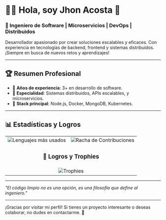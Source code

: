 # 👨‍💻 Hola, soy Jhon Acosta 👋

### 🚀 Ingeniero de Software | Microservicios | DevOps | Distribuidos

Desarrollador apasionado por crear soluciones escalables y eficaces. Con experiencia en tecnologías de backend, frontend y sistemas distribuidos. ¡Siempre en busca de nuevos retos y aprendizajes!

---

## 🏆 Resumen Profesional
- 🔹 **Años de experiencia**: 3+ en desarrollo de software.
- 🔹 **Especialidad**: Sistemas distribuidos, APIs escalables, y microservicios.
- 🔹 **Stack principal**: Node.js, Docker, MongoDB, Kubernetes.

---

## 📊 Estadísticas y Logros

<table>
  <tr>
    <td><img src="https://github-readme-stats.vercel.app/api/top-langs/?username=jhon-acosta&layout=compact&theme=github_dark&hide=html,css&langs_count=6" alt="Lenguajes más usados"></td>
    <td><img src="https://streak-stats.demolab.com?user=jhon-acosta&theme=github-dark-blue&date_format=j%20M%5B%20Y%5D" alt="Racha de Contribuciones"></td>
  </tr>
  <tr>
    <td colspan="2" align="center"><h3>🌟 Logros y Trophies</h3></td>
  </tr>
  <tr>
    <td colspan="2" align="center">
      <img src="https://github-profile-trophy.vercel.app/?username=jhon-acosta&theme=gruvbox&margin-w=15&margin-h=15" alt="Trophies">
    </td>
  </tr>
</table>


---

*"El código limpio no es una opción, es una filosofía que define al ingeniero."*

---

¡Gracias por visitar mi perfil! Si tienes un proyecto interesante o deseas colaborar, no dudes en contactarme. 🚀
